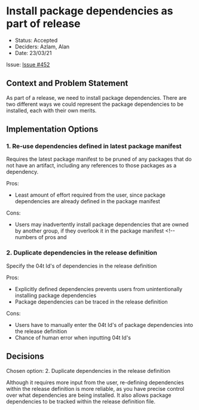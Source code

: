# Install package dependencies as part of release

* Status: Accepted<!-- optional -->
* Deciders: Azlam, Alan <!-- optional -->
* Date: 23/03/21 <!-- optional -->

Issue: [Issue #452](https://github.com/dxatscale/sfpowerscripts/issues/452) <!-- optional -->

## Context and Problem Statement

As part of a release, we need to install package dependencies. There are two different ways we could represent the package dependencies to be installed, each with their own merits.

## Implementation Options

### 1. Re-use dependencies defined in latest package manifest

 Requires the latest package manifest to be pruned of any packages that do not have an artifact, including any references to those packages as a dependency.

Pros:
* Least amount of effort required from the user, since package dependencies are already defined in the package manifest

Cons:
* Users may inadvertently install package dependencies that are owned by another group, if they overlook it in the package manifest <!-- numbers of pros and 

### 2. Duplicate dependencies in the release definition

Specify the 04t Id's of dependencies in the release definition

Pros:
* Explicitly defined dependencies prevents users from unintentionally installing package dependencies
* Package dependencies can be traced in the release definition

Cons:
* Users have to manually enter the 04t Id's of package dependencies into the release definition
* Chance of human error when inputting 04t Id's


## Decisions

Chosen option: 2. Duplicate dependencies in the release definition

Although it requires more input from the user, re-defining dependencies within the release definition is more reliable, as you have precise control over what dependencies are being installed. It also allows package dependencies to be tracked within the release definition file.

<!-- markdownlint-disable-file MD013 -->
